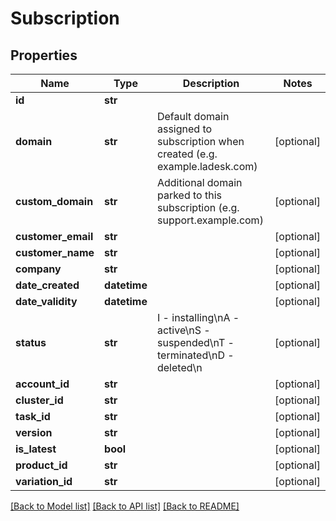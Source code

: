 # Subscription

## Properties
Name | Type | Description | Notes
------------ | ------------- | ------------- | -------------
**id** | **str** |  | 
**domain** | **str** | Default domain assigned to subscription when created (e.g. example.ladesk.com) | [optional] 
**custom_domain** | **str** | Additional domain parked to this subscription (e.g. support.example.com) | [optional] 
**customer_email** | **str** |  | [optional] 
**customer_name** | **str** |  | [optional] 
**company** | **str** |  | [optional] 
**date_created** | **datetime** |  | [optional] 
**date_validity** | **datetime** |  | [optional] 
**status** | **str** | I - installing\nA - active\nS - suspended\nT - terminated\nD - deleted\n | [optional] 
**account_id** | **str** |  | [optional] 
**cluster_id** | **str** |  | [optional] 
**task_id** | **str** |  | [optional] 
**version** | **str** |  | [optional] 
**is_latest** | **bool** |  | [optional] 
**product_id** | **str** |  | [optional] 
**variation_id** | **str** |  | [optional] 

[[Back to Model list]](../README.md#documentation-for-models) [[Back to API list]](../README.md#documentation-for-api-endpoints) [[Back to README]](../README.md)



